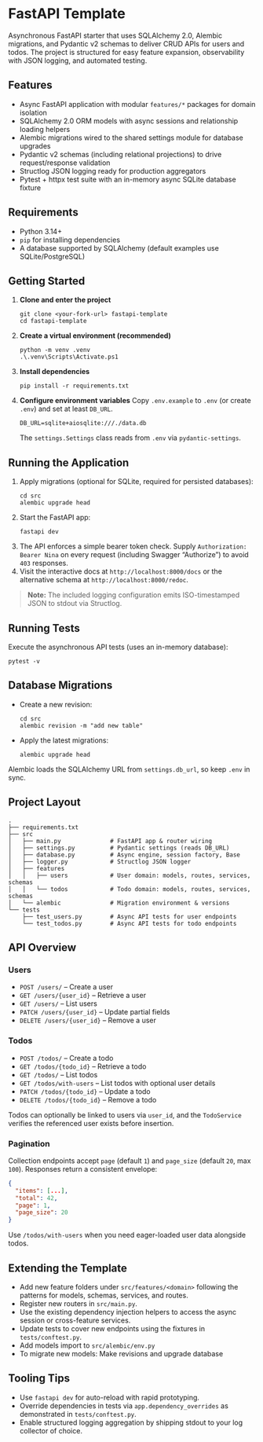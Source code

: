 # FastAPI Template

Asynchronous FastAPI starter that uses SQLAlchemy 2.0, Alembic migrations, and Pydantic v2 schemas to deliver CRUD APIs for users and todos. The project is structured for easy feature expansion, observability with JSON logging, and automated testing.

## Features

- Async FastAPI application with modular `features/*` packages for domain isolation
- SQLAlchemy 2.0 ORM models with async sessions and relationship loading helpers
- Alembic migrations wired to the shared settings module for database upgrades
- Pydantic v2 schemas (including relational projections) to drive request/response validation
- Structlog JSON logging ready for production aggregators
- Pytest + httpx test suite with an in-memory async SQLite database fixture

## Requirements

- Python 3.14+
- `pip` for installing dependencies
- A database supported by SQLAlchemy (default examples use SQLite/PostgreSQL)

## Getting Started

1. **Clone and enter the project**
   ```pwsh
   git clone <your-fork-url> fastapi-template
   cd fastapi-template
   ```
2. **Create a virtual environment (recommended)**
   ```pwsh
   python -m venv .venv
   .\.venv\Scripts\Activate.ps1
   ```
3. **Install dependencies**
   ```pwsh
   pip install -r requirements.txt
   ```
4. **Configure environment variables**
   Copy `.env.example` to `.env` (or create `.env`) and set at least `DB_URL`.

   ```env
   DB_URL=sqlite+aiosqlite:///./data.db
   ```

   The `settings.Settings` class reads from `.env` via `pydantic-settings`.

## Running the Application

1. Apply migrations (optional for SQLite, required for persisted databases):
   ```pwsh
   cd src
   alembic upgrade head
   ```
2. Start the FastAPI app:
   ```pwsh
   fastapi dev
   ```
3. The API enforces a simple bearer token check. Supply `Authorization: Bearer Nina` on every request (including Swagger “Authorize”) to avoid `403` responses.
4. Visit the interactive docs at `http://localhost:8000/docs` or the alternative schema at `http://localhost:8000/redoc`.

> **Note:** The included logging configuration emits ISO-timestamped JSON to stdout via Structlog.

## Running Tests

Execute the asynchronous API tests (uses an in-memory database):
```pwsh
pytest -v
```

## Database Migrations

- Create a new revision:
  ```pwsh
  cd src
  alembic revision -m "add new table"
  ```
- Apply the latest migrations:
  ```pwsh
  alembic upgrade head
  ```

Alembic loads the SQLAlchemy URL from `settings.db_url`, so keep `.env` in sync.

## Project Layout

```
.
├── requirements.txt
├── src
│   ├── main.py              # FastAPI app & router wiring
│   ├── settings.py          # Pydantic settings (reads DB_URL)
│   ├── database.py          # Async engine, session factory, Base
│   ├── logger.py            # Structlog JSON logger
│   ├── features
│   │   ├── users            # User domain: models, routes, services, schemas
│   │   └── todos            # Todo domain: models, routes, services, schemas
│   └── alembic              # Migration environment & versions
└── tests
    ├── test_users.py        # Async API tests for user endpoints
    └── test_todos.py        # Async API tests for todo endpoints
```

## API Overview

### Users
- `POST /users/` – Create a user
- `GET /users/{user_id}` – Retrieve a user
- `GET /users/` – List users
- `PATCH /users/{user_id}` – Update partial fields
- `DELETE /users/{user_id}` – Remove a user

### Todos
- `POST /todos/` – Create a todo
- `GET /todos/{todo_id}` – Retrieve a todo
- `GET /todos/` – List todos
- `GET /todos/with-users` – List todos with optional user details
- `PATCH /todos/{todo_id}` – Update a todo
- `DELETE /todos/{todo_id}` – Remove a todo

Todos can optionally be linked to users via `user_id`, and the `TodoService` verifies the referenced user exists before insertion.

### Pagination
Collection endpoints accept `page` (default `1`) and `page_size` (default `20`, max `100`). Responses return a consistent envelope:

```json
{
  "items": [...],
  "total": 42,
  "page": 1,
  "page_size": 20
}
```

Use `/todos/with-users` when you need eager-loaded user data alongside todos.

## Extending the Template

- Add new feature folders under `src/features/<domain>` following the patterns for models, schemas, services, and routes.
- Register new routers in `src/main.py`.
- Use the existing dependency injection helpers to access the async session or cross-feature services.
- Update tests to cover new endpoints using the fixtures in `tests/conftest.py`.
- Add models import to `src/alembic/env.py`
- To migrate new models: Make revisions and upgrade database

## Tooling Tips

- Use `fastapi dev` for auto-reload with rapid prototyping.
- Override dependencies in tests via `app.dependency_overrides` as demonstrated in `tests/conftest.py`.
- Enable structured logging aggregation by shipping stdout to your log collector of choice.
